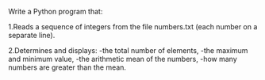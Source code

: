 Write a Python program that:

1.Reads a sequence of integers from the file numbers.txt (each number on a separate line).

2.Determines and displays:
-the total number of elements,
-the maximum and minimum value,
-the arithmetic mean of the numbers,
-how many numbers are greater than the mean.